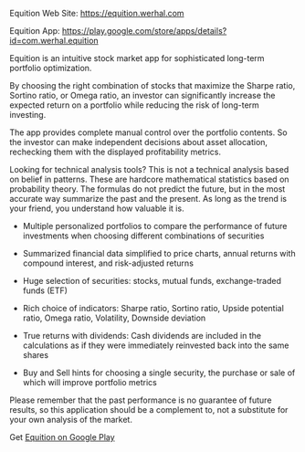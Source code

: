 Equition Web Site: https://equition.werhal.com

Equition App: https://play.google.com/store/apps/details?id=com.werhal.equition

Equition is an intuitive stock market app for sophisticated long-term portfolio optimization.

By choosing the right combination of stocks that maximize the Sharpe ratio, Sortino ratio, or Оmega ratio, an investor can significantly increase the expected return on a portfolio while reducing the risk of long-term investing.

The app provides complete manual control over the portfolio contents. So the investor can make independent decisions about asset allocation, rechecking them with the displayed profitability metrics.

Looking for technical analysis tools? This is not a technical analysis based on belief in patterns. These are hardcore mathematical statistics based on probability theory. The formulas do not predict the future, but in the most accurate way summarize the past and the present. As long as the trend is your friend, you understand how valuable it is.

* Multiple personalized portfolios to compare the performance of future investments when choosing different combinations of securities

* Summarized financial data simplified to price charts, annual returns with compound interest, and risk-adjusted returns

* Huge selection of securities: stocks, mutual funds, exchange-traded funds (ETF)

* Rich choice of indicators: Sharpe ratio, Sortino ratio, Upside potential ratio, Оmega ratio, Volatility, Downside deviation

* True returns with dividends: Cash dividends are included in the calculations as if they were immediately reinvested back into the same shares

* Buy and Sell hints for choosing a single security, the purchase or sale of which will improve portfolio metrics

Please remember that the past performance is no guarantee of future results, so this application should be a complement to, not a substitute for your own analysis of the market.

Get [Equition on Google Play](https://play.google.com/store/apps/details?id=com.werhal.equition "Equition app for Android")
